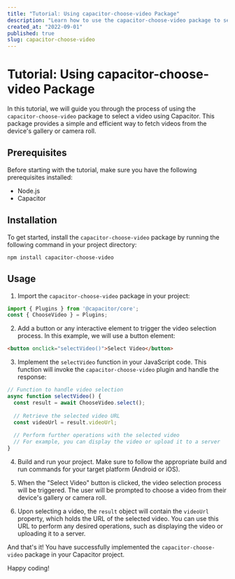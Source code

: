 ```yaml
---
title: "Tutorial: Using capacitor-choose-video Package"
description: "Learn how to use the capacitor-choose-video package to select a video with Capacitor."
created_at: "2022-09-01"
published: true
slug: capacitor-choose-video
---
```


# Tutorial: Using capacitor-choose-video Package

In this tutorial, we will guide you through the process of using the `capacitor-choose-video` package to select a video using Capacitor. This package provides a simple and efficient way to fetch videos from the device's gallery or camera roll.

## Prerequisites
Before starting with the tutorial, make sure you have the following prerequisites installed:
- Node.js
- Capacitor

## Installation
To get started, install the `capacitor-choose-video` package by running the following command in your project directory:

```shell
npm install capacitor-choose-video
```

## Usage
1. Import the `capacitor-choose-video` package in your project:

```javascript
import { Plugins } from '@capacitor/core';
const { ChooseVideo } = Plugins;
```

2. Add a button or any interactive element to trigger the video selection process. In this example, we will use a button element:

```html
<button onclick="selectVideo()">Select Video</button>
```

3. Implement the `selectVideo` function in your JavaScript code. This function will invoke the `capacitor-choose-video` plugin and handle the response:

```javascript
// Function to handle video selection
async function selectVideo() {
  const result = await ChooseVideo.select();
  
  // Retrieve the selected video URL
  const videoUrl = result.videoUrl;
  
  // Perform further operations with the selected video
  // For example, you can display the video or upload it to a server
}
```

4. Build and run your project. Make sure to follow the appropriate build and run commands for your target platform (Android or iOS).

5. When the "Select Video" button is clicked, the video selection process will be triggered. The user will be prompted to choose a video from their device's gallery or camera roll.

6. Upon selecting a video, the `result` object will contain the `videoUrl` property, which holds the URL of the selected video. You can use this URL to perform any desired operations, such as displaying the video or uploading it to a server.

And that's it! You have successfully implemented the `capacitor-choose-video` package in your Capacitor project.

Happy coding!
